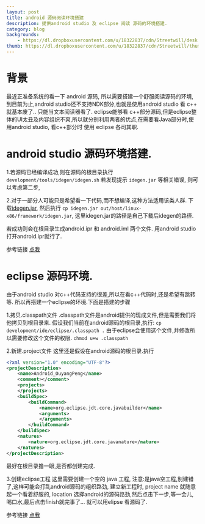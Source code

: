 ```yaml
---
layout: post
title: android 源码阅读环境搭建
description: 提供android studio 及 eclipse 阅读 源码的环境搭建.
category: blog
backgrounds:
    - https://dl.dropboxusercontent.com/u/18322837/cdn/Streetwill/desk.jpeg
thumb: https://dl.dropboxusercontent.com/u/18322837/cdn/Streetwill/thumbs/drum-rudiment.jpeg
---
```


# 背景

最近正准备系统的看一下 android 源码, 所以需要搭建一个舒服阅读源码的环境, 到目前为止,android studio还不支持NDK部分,也就是使用android studio 看 c++ 就基本废了.. 只能当文本阅读器看了. eclipse能够看 c++部分源码,但是eclipse整体的UI太丑及内容组织不爽,所以就分别利用两者的优点,在需要看Java部分时,使用android studio, 看c++部分时 使用 eclipse 各司其职.


# android studio 源码环境搭建.
1.若源码已经编译成功,则在源码的根目录执行 `development/tools/idegen/idegen.sh`
若发现提示 `idegen.jar` 等相关错误, 则可以考虑第二步,

2.对于一部分人可能只是希望看一下代码,而不想编译,这种方法适用该类人群.
下载[idegen.jar](http://jayfeng-files.stor.sinaapp.com/idegen.jar), 然后执行 `cp idegen.jar out/host/linux-x86/framework/idegen.jar`, 这里idegen.jar的路径是自己下载后idegen的路径.

若成功则会在根目录生成android.ipr 和 android.iml 两个文件.  用android studio 打开android.ipr就行了.

参考链接 [点我](http://www.cnblogs.com/qianxudetianxia/p/3721202.html)

# eclipse 源码环境.
由于android studio 对c++代码支持的很差,所以在看c++代码时,还是希望有跳转等.
所以再搭建一个eclipse的环境.下面是搭建的步骤

1.拷贝.classpath文件
.classpath文件是android提供的现成文件,但是需要我们将他拷贝到根目录来.
假设我们当前在android源码的根目录,执行:
`cp development/ide/eclipse/.classpath .`
由于eclipse会使用这个文件,并修改所以需要修改这个文件的权限.
`chmod u+w .classpath`

2.新建.project文件
这里还是假设在android源码的根目录.执行
```xml
<?xml version="1.0" encoding="UTF-8"?>  
<projectDescription>  
    <name>Android_OuyangPeng</name>  
    <comment></comment>  
    <projects>  
    </projects>  
    <buildSpec>  
        <buildCommand>  
            <name>org.eclipse.jdt.core.javabuilder</name>  
            <arguments>  
            </arguments>  
        </buildCommand>  
    </buildSpec>  
    <natures>  
        <nature>org.eclipse.jdt.core.javanature</nature>  
    </natures>  
</projectDescription>

```

最好在根目录撸一眼,是否都创建完成.

3.创建eclipse工程
这里需要创建一个空的 java 工程, 注意:是java空工程,别建错了,这样可能会打乱android源码的组织路劲,
建立新工程时, project name 就随意起一个看着舒服的, location 选择android的源码路劲,然后点击下一步,等一会儿,喝口水,最后点击finish就完事了...
就可以用elipse 看源码了.

参考链接 [点我](http://blog.csdn.net/ouyang_peng/article/details/10401585)

